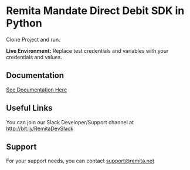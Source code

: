 # Remita Mandate Direct Debit SDK in Python
Clone Project and run. 
<p><b> Live Environment:</b> Replace test credentials and variables with your credentials and values.

## Documentation
[See Documentation Here](https://github.com/RemitaNet/remita-mandate-directdebit-sdk-php/blob/main/doc/Direct_Debit_Integration_Documentation_v2.0.pdf)


## Useful Links
You can join our Slack Developer/Support channel at http://bit.ly/RemitaDevSlack

## Support
For your support needs, you can contact support@remita.net
